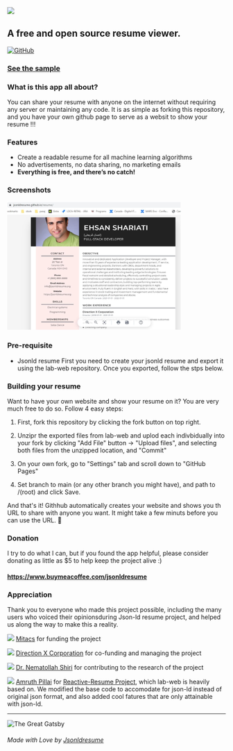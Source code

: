 <img src="https://raw.githubusercontent.com/Jsonldresume/lab-web/main/public/images/jsonldresume.png" width="256px" />

## A free and open source resume viewer.

[![GitHub](https://img.shields.io/github/license/jsonldresume/lab-web)](https://github.com/jsonldresume/lab-web/blob/main/LICENSE)

### [See the sample](https://jsonldresume.github.io/resume/)

### What is this app all about?

You can share your resume with anyone on the internet without requiring any server or maintaining any code. It is as simple as forking this repository, and you have your own github page to serve as a websit to show your resume !!!

### Features

- Create a readable resume for all machine learning algorithms
- No advertisements, no data sharing, no marketing emails
- **Everything is free, and there’s no catch!**

### Screenshots

<img src="https://raw.githubusercontent.com/Jsonldresume/resume/main/static/media/screenshot.JPG" width="400px" />

### Pre-requisite

- Jsonld resume
First you need to create your jsonld resume and export it using the lab-web repository. Once you exported, follow the stps below.


### Building your resume

Want to have your own website and show your resume on it? You are very much free to do so. Follow 4 easy steps:

1. First, fork this repository by clicking the fork button on top right.


2. Unzipr the exported files from lab-web and uplod each indivbidually into your fork by clicking "Add File" button -> "Upload files", and selecting both files from the unzipped location, and "Commit"


3. On your own fork, go to "Settings" tab and scroll down to "GitHub Pages"


4. Set branch to main (or any other branch you might have), and path to /(root) and click Save.


And that's it! Githhub automatically creates your website and shows you th URL to share with anyone you want. It might take a few minuts before you can use the URL. 🎉

### Donation

I try to do what I can, but if you found the app helpful, please consider donating as little as \$5 to help keep the project alive :)

#### https://www.buymeacoffee.com/jsonldresume

### Appreciation

Thank you to everyone who made this project possible, including the many users who voiced their opinionsduring Json-ld resume project, and helped us along the way to make this a reality.

<img src="https://raw.githubusercontent.com/Jsonldresume/lab-web/main/public/images/Mitacs.png" width="60px" /> [Mitacs](https://www.mitacs.ca/) for funding the project

<img src="https://raw.githubusercontent.com/Jsonldresume/lab-web/main/public/images/DXC.jpg" width="60px" /> [Direction X Corporation](https://directionx.ca) for co-funding and managing the project

<img src="https://raw.githubusercontent.com/Jsonldresume/lab-web/main/public/images/shiri.jpg" width="60px" /> [Dr. Nematollah Shiri](https://www.concordia.ca/ginacody/computer-science-software-eng/faculty.html?fpid=nematollaah-shiri) for contributing to the research of the project

<img src="https://crowdin-static.downloads.crowdin.com/avatar/14158753/large/e36727872f9ce95f97b0a7e49cb28667.jpeg" width="60px" /> [Amruth Pillai](https://github.com/AmruthPillai) for [Reactive-Resume Project](https://github.com/AmruthPillai/Reactive-Resume), which lab-web is heavily based on. We modified the base code to accomodate for json-ld instead of original json format, and also added cool fatures that are only attainable with json-ld.

---

![The Great Gatsby](https://camo.githubusercontent.com/a615c7e1ef9a850f5427cdc153186763305bb853/68747470733a2f2f692e696d6775722e636f6d2f4472386a3569762e676966)

###### Made with Love by [Jsonldresume](https://jsonldresume.org/)
